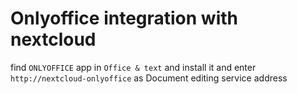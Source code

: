 # Onlyoffice integration with nextcloud

find `ONLYOFFICE` app in `Office & text` and install it and enter `http://nextcloud-onlyoffice` as Document editing service address
